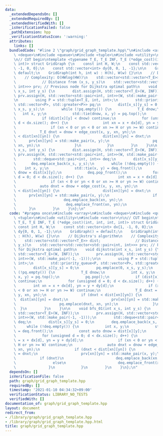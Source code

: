 ```yaml
---
data:
  _extendedDependsOn: []
  _extendedRequiredBy: []
  _extendedVerifiedWith: []
  _isVerificationFailed: false
  _pathExtension: hpp
  _verificationStatusIcon: ':warning:'
  attributes:
    links: []
  bundledCode: "#line 2 \"graph/grid_graph_template.hpp\"\n#include <array>\n#include\
    \ <deque>\n#include <queue>\n#include <tuple>\n#include <utility>\n#include <vector>\n\
    \n// CUT begin\ntemplate <typename T_E, T_E INF, T_E (*edge_cost)(int, int, int,\
    \ int)> struct GridGraph {\n    const int H, W;\n    const std::vector<int> dx{1,\
    \ -1, 0, 0};\n    const std::vector<int> dy{0, 0, 1, -1};\n\n    GridGraph() =\
    \ default;\n    GridGraph(int h, int w) : H(h), W(w) {}\n\n    // Dijkstra's algorithm\n\
    \    // Complexity: O(HWlog(HW))\n    std::vector<std::vector<T_E>> dist;    \
    \            // Distance from (x_s, y_s)\n    std::vector<std::vector<std::pair<int,\
    \ int>>> prv; // Previous node for Dijkstra optimal path\n    void dijkstra(int\
    \ x_s, int y_s) {\n        dist.assign(H, std::vector<T_E>(W, INF));\n       \
    \ prv.assign(H, std::vector<std::pair<int, int>>(W, std::make_pair(-1, -1)));\n\
    \n        using P = std::tuple<T_E, int, int>;\n        std::priority_queue<P,\
    \ std::vector<P>, std::greater<P>> pq;\n        dist[x_s][y_s] = 0;\n        pq.emplace(0,\
    \ x_s, y_s);\n        while (!pq.empty()) {\n            T_E dnow;\n         \
    \   int x, y;\n            std::tie(dnow, x, y) = pq.top();\n            pq.pop();\n\
    \            if (dist[x][y] < dnow) continue;\n            for (unsigned d = 0;\
    \ d < dx.size(); d++) {\n                int xn = x + dx[d], yn = y + dy[d];\n\
    \                if (xn < 0 or yn < 0 or xn >= H or yn >= W) continue;\n     \
    \           T_E dnxt = dnow + edge_cost(x, y, xn, yn);\n                if (dnxt\
    \ < dist[xn][yn]) {\n                    dist[xn][yn] = dnxt;\n              \
    \      prv[xn][yn] = std::make_pair(x, y);\n                    pq.emplace(dnxt,\
    \ xn, yn);\n                }\n            }\n        }\n    }\n\n    void bfs_01(int\
    \ x_s, int y_s) {\n        dist.assign(H, std::vector<T_E>(W, INF));\n       \
    \ prv.assign(H, std::vector<std::pair<int, int>>(W, std::make_pair(-1, -1)));\n\
    \        std::deque<std::pair<int, int>> deq;\n        dist[x_s][y_s] = 0;\n \
    \       deq.emplace_back(x_s, y_s);\n        while (!deq.empty()) {\n        \
    \    int x, y;\n            std::tie(x, y) = deq.front();\n            const auto\
    \ dnow = dist[x][y];\n            deq.pop_front();\n            for (unsigned\
    \ d = 0; d < dx.size(); d++) {\n                int xn = x + dx[d], yn = y + dy[d];\n\
    \                if (xn < 0 or yn < 0 or xn >= H or yn >= W) continue;\n     \
    \           auto dnxt = dnow + edge_cost(x, y, xn, yn);\n                if (dnxt\
    \ < dist[xn][yn]) {\n                    dist[xn][yn] = dnxt;\n              \
    \      prv[xn][yn] = std::make_pair(x, y);\n                    if (dnxt)\n  \
    \                      deq.emplace_back(xn, yn);\n                    else\n \
    \                       deq.emplace_front(xn, yn);\n                }\n      \
    \      }\n        }\n    }\n};\n"
  code: "#pragma once\n#include <array>\n#include <deque>\n#include <queue>\n#include\
    \ <tuple>\n#include <utility>\n#include <vector>\n\n// CUT begin\ntemplate <typename\
    \ T_E, T_E INF, T_E (*edge_cost)(int, int, int, int)> struct GridGraph {\n   \
    \ const int H, W;\n    const std::vector<int> dx{1, -1, 0, 0};\n    const std::vector<int>\
    \ dy{0, 0, 1, -1};\n\n    GridGraph() = default;\n    GridGraph(int h, int w)\
    \ : H(h), W(w) {}\n\n    // Dijkstra's algorithm\n    // Complexity: O(HWlog(HW))\n\
    \    std::vector<std::vector<T_E>> dist;                // Distance from (x_s,\
    \ y_s)\n    std::vector<std::vector<std::pair<int, int>>> prv; // Previous node\
    \ for Dijkstra optimal path\n    void dijkstra(int x_s, int y_s) {\n        dist.assign(H,\
    \ std::vector<T_E>(W, INF));\n        prv.assign(H, std::vector<std::pair<int,\
    \ int>>(W, std::make_pair(-1, -1)));\n\n        using P = std::tuple<T_E, int,\
    \ int>;\n        std::priority_queue<P, std::vector<P>, std::greater<P>> pq;\n\
    \        dist[x_s][y_s] = 0;\n        pq.emplace(0, x_s, y_s);\n        while\
    \ (!pq.empty()) {\n            T_E dnow;\n            int x, y;\n            std::tie(dnow,\
    \ x, y) = pq.top();\n            pq.pop();\n            if (dist[x][y] < dnow)\
    \ continue;\n            for (unsigned d = 0; d < dx.size(); d++) {\n        \
    \        int xn = x + dx[d], yn = y + dy[d];\n                if (xn < 0 or yn\
    \ < 0 or xn >= H or yn >= W) continue;\n                T_E dnxt = dnow + edge_cost(x,\
    \ y, xn, yn);\n                if (dnxt < dist[xn][yn]) {\n                  \
    \  dist[xn][yn] = dnxt;\n                    prv[xn][yn] = std::make_pair(x, y);\n\
    \                    pq.emplace(dnxt, xn, yn);\n                }\n          \
    \  }\n        }\n    }\n\n    void bfs_01(int x_s, int y_s) {\n        dist.assign(H,\
    \ std::vector<T_E>(W, INF));\n        prv.assign(H, std::vector<std::pair<int,\
    \ int>>(W, std::make_pair(-1, -1)));\n        std::deque<std::pair<int, int>>\
    \ deq;\n        dist[x_s][y_s] = 0;\n        deq.emplace_back(x_s, y_s);\n   \
    \     while (!deq.empty()) {\n            int x, y;\n            std::tie(x, y)\
    \ = deq.front();\n            const auto dnow = dist[x][y];\n            deq.pop_front();\n\
    \            for (unsigned d = 0; d < dx.size(); d++) {\n                int xn\
    \ = x + dx[d], yn = y + dy[d];\n                if (xn < 0 or yn < 0 or xn >=\
    \ H or yn >= W) continue;\n                auto dnxt = dnow + edge_cost(x, y,\
    \ xn, yn);\n                if (dnxt < dist[xn][yn]) {\n                    dist[xn][yn]\
    \ = dnxt;\n                    prv[xn][yn] = std::make_pair(x, y);\n         \
    \           if (dnxt)\n                        deq.emplace_back(xn, yn);\n   \
    \                 else\n                        deq.emplace_front(xn, yn);\n \
    \               }\n            }\n        }\n    }\n};\n"
  dependsOn: []
  isVerificationFile: false
  path: graph/grid_graph_template.hpp
  requiredBy: []
  timestamp: '2021-01-10 04:34:32+09:00'
  verificationStatus: LIBRARY_NO_TESTS
  verifiedWith: []
documentation_of: graph/grid_graph_template.hpp
layout: document
redirect_from:
- /library/graph/grid_graph_template.hpp
- /library/graph/grid_graph_template.hpp.html
title: graph/grid_graph_template.hpp
---
```

